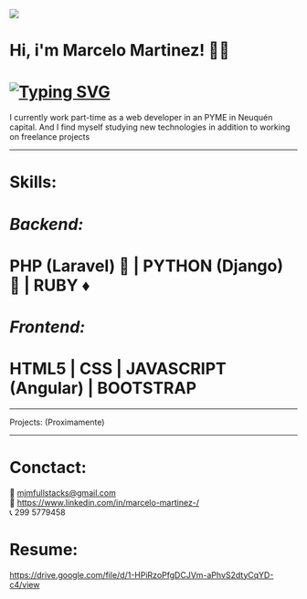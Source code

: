 ![](https://github.com/hebertdev1/hebertdev1/blob/master/javascript.gif)
#  Hi, i'm Marcelo Martinez! 👋👋


# [![Typing SVG](https://readme-typing-svg.herokuapp.com?color=%2336BCF7&lines=I'm+a+Full+Stack+Web+Developer)](https://git.io/typing-svg)

 I currently work part-time as a web developer in an PYME in Neuquén capital. And I find myself studying new technologies in addition to working on freelance projects


------------


# Skills:
    
# _Backend:_
 
# PHP (Laravel) :elephant: | PYTHON (Django) :snake: | RUBY  :diamonds: 
 
# _Frontend:_
 
# HTML5 | CSS | JAVASCRIPT (Angular) | BOOTSTRAP                    
            
------------

 Projects: (Proximamente)

  ------------
# Conctact:

📧 mjmfullstacks@gmail.com 
  <br/>
💎 https://www.linkedin.com/in/marcelo-martinez-/
<br/>
📞 299 5779458
  
  # Resume: 
  
  https://drive.google.com/file/d/1-HPiRzoPfgDCJVm-aPhvS2dtyCqYD-c4/view
